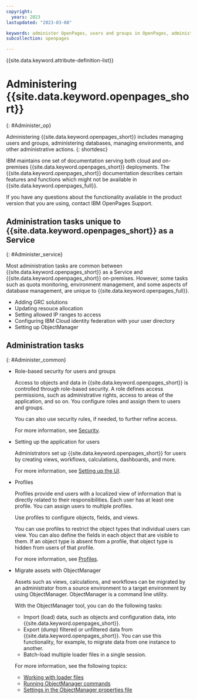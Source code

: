 ```yaml
---
copyright:
  years: 2023
lastupdated: "2023-03-08"

keywords: administer OpenPages, users and groups in OpenPages, administrator in OpenPages, GRC
subcollection: openpages

---
```

{{site.data.keyword.attribute-definition-list}}

# Administering {{site.data.keyword.openpages_short}}
{: #Administer_op}

Administering {{site.data.keyword.openpages_short}} includes managing users and groups, administering databases, managing environments, and other administrative actions.
{: shortdesc}

IBM maintains one set of documentation serving both cloud and on-premises {{site.data.keyword.openpages_short}} deployments. The {{site.data.keyword.openpages_short}} documentation describes certain features and functions which might not be available in {{site.data.keyword.openpages_full}}.

If you have any questions about the functionality available in the product version that you are using, contact IBM OpenPages Support.

## Administration tasks unique to {{site.data.keyword.openpages_short}} as a Service
{: #Administer_service}

Most administration tasks are common between {{site.data.keyword.openpages_short}} as a Service and {{site.data.keyword.openpages_short}} on-premises. However, some tasks such as quota monitoring, environment management, and some aspects of database management, are unique to {{site.data.keyword.openpages_full}}.

- Adding GRC solutions
- Updating resouce allocation
- Setting allowed IP ranges to access
- Configuring IBM Cloud identity federation with your user directory
- Setting up ObjectManager

## Administration tasks
{: #Administer_common}

- Role-based security for users and groups

    Access to objects and data in {{site.data.keyword.openpages_short}} is controlled through role-based security. A role defines access permissions, such as administrative rights, access to areas of the application, and so on. You configure roles and assign them to users and groups.

    You can also use security rules, if needed, to further refine access.

    For more information, see [Security](https://www.ibm.com/docs/SSFUEU_latest/op_grc_admin/c_adm_granting_access_control_using_role_templates.html).

- Setting up the application for users

    Administrators set up {{site.data.keyword.openpages_short}} for users by creating views, workflows, calculations, dashboards, and more.

    For more information, see [Setting up the UI](https://www.ibm.com/docs/SSFUEU_latest/op_grc_admin/t_adm_configuring_newui_overview.html).

- Profiles

    Profiles provide end users with a localized view of information that is directly related to their responsibilities. Each user has at least one profile. You can assign users to multiple profiles.

    Use profiles to configure objects, fields, and views.

    You can use profiles to restrict the object types that individual users can view. You can also define the fields in each object that are visible to them. If an object type is absent from a profile, that object type is hidden from users of that profile.

    For more information, see [Profiles](https://www.ibm.com/docs/SSFUEU_latest/op_grc_admin/c_adm_managing_profiles.html).

- Migrate assets with ObjectManager

    Assets such as views, calculations, and workflows can be migrated by an administrator from a source environment to a target environment by using ObjectManager. ObjectManager is a command line utility.

    With the ObjectManager tool, you can do the following tasks:

    - Import (load) data, such as objects and configuration data, into {{site.data.keyword.openpages_short}}.
    - Export (dump) filtered or unfiltered data from {{site.data.keyword.openpages_short}}. You can use this functionality, for example, to migrate data from one instance to another.
    - Batch-load multiple loader files in a single session.

    For more information, see the following topics:

    - [Working with loader files](https://www.ibm.com/docs/SSFUEU_latest/op_grc_admin/c_adm_working_with_loader_files.html)
    - [Running ObjectManager commands](https://www.ibm.com/docs/SSFUEU_latest/op_grc_admin/c_adm_running_objectmanager_commands.html)
    - [Settings in the ObjectManager properties file](https://www.ibm.com/docs/SSFUEU_latest/op_grc_admin/r_adm_objectmanager_file_properties.html)
